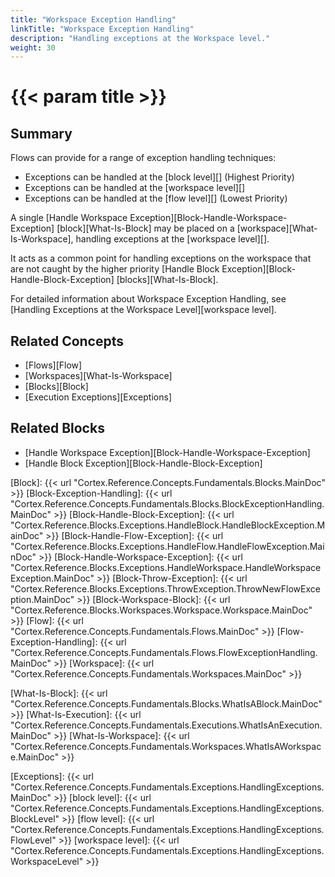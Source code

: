 ```yaml
---
title: "Workspace Exception Handling"
linkTitle: "Workspace Exception Handling"
description: "Handling exceptions at the Workspace level."
weight: 30
---
```


# {{< param title >}}

## Summary

Flows can provide for a range of exception handling techniques:

* Exceptions can be handled at the [block level][] (Highest Priority)
* Exceptions can be handled at the [workspace level][]
* Exceptions can be handled at the [flow level][] (Lowest Priority)

A single [Handle Workspace Exception][Block-Handle-Workspace-Exception] [block][What-Is-Block] may be placed on a [workspace][What-Is-Workspace], handling exceptions at the [workspace level][].

It acts as a common point for handling exceptions on the workspace that are not caught by the higher priority [Handle Block Exception][Block-Handle-Block-Exception] [blocks][What-Is-Block].

For detailed information about Workspace Exception Handling, see [Handling Exceptions at the Workspace Level][workspace level].

## Related Concepts

* [Flows][Flow]
* [Workspaces][What-Is-Workspace]
* [Blocks][Block]
* [Execution Exceptions][Exceptions]

## Related Blocks

* [Handle Workspace Exception][Block-Handle-Workspace-Exception]
* [Handle Block Exception][Block-Handle-Block-Exception]

[Block]: {{< url "Cortex.Reference.Concepts.Fundamentals.Blocks.MainDoc" >}}
[Block-Exception-Handling]: {{< url "Cortex.Reference.Concepts.Fundamentals.Blocks.BlockExceptionHandling.MainDoc" >}}
[Block-Handle-Block-Exception]: {{< url "Cortex.Reference.Blocks.Exceptions.HandleBlock.HandleBlockException.MainDoc" >}}
[Block-Handle-Flow-Exception]: {{< url "Cortex.Reference.Blocks.Exceptions.HandleFlow.HandleFlowException.MainDoc" >}}
[Block-Handle-Workspace-Exception]: {{< url "Cortex.Reference.Blocks.Exceptions.HandleWorkspace.HandleWorkspaceException.MainDoc" >}}
[Block-Throw-Exception]: {{< url "Cortex.Reference.Blocks.Exceptions.ThrowException.ThrowNewFlowException.MainDoc" >}}
[Block-Workspace-Block]: {{< url "Cortex.Reference.Blocks.Workspaces.Workspace.Workspace.MainDoc" >}}
[Flow]: {{< url "Cortex.Reference.Concepts.Fundamentals.Flows.MainDoc" >}}
[Flow-Exception-Handling]: {{< url "Cortex.Reference.Concepts.Fundamentals.Flows.FlowExceptionHandling.MainDoc" >}}
[Workspace]: {{< url "Cortex.Reference.Concepts.Fundamentals.Workspaces.MainDoc" >}}

[What-Is-Block]: {{< url "Cortex.Reference.Concepts.Fundamentals.Blocks.WhatIsABlock.MainDoc" >}}
[What-Is-Execution]: {{< url "Cortex.Reference.Concepts.Fundamentals.Executions.WhatIsAnExecution.MainDoc" >}}
[What-Is-Workspace]: {{< url "Cortex.Reference.Concepts.Fundamentals.Workspaces.WhatIsAWorkspace.MainDoc" >}}

[Exceptions]: {{< url "Cortex.Reference.Concepts.Fundamentals.Exceptions.HandlingExceptions.MainDoc" >}}
[block level]: {{< url "Cortex.Reference.Concepts.Fundamentals.Exceptions.HandlingExceptions.BlockLevel" >}}
[flow level]: {{< url "Cortex.Reference.Concepts.Fundamentals.Exceptions.HandlingExceptions.FlowLevel" >}}
[workspace level]: {{< url "Cortex.Reference.Concepts.Fundamentals.Exceptions.HandlingExceptions.WorkspaceLevel" >}}
